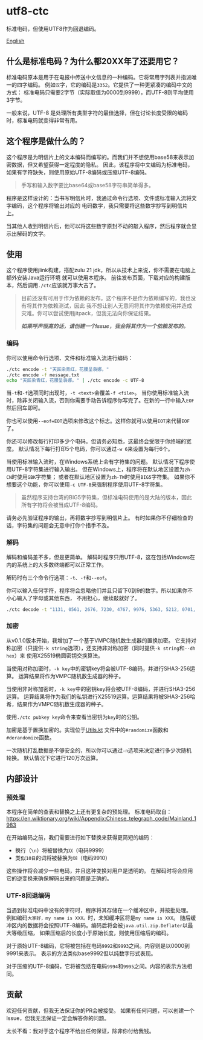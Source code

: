# utf8-ctc
标准电码，但使用UTF8作为回退编码。

[English](./README.md)

## 什么是标准电码？为什么都20XX年了还要用它？

标准电码原本是用于在电报中传送中文信息的一种编码。它将常用字列表并指派唯一的四字编码。
例如`汉`字，它的编码是`3352`。它提供了一种更紧凑的编码中文的方式：
标准电码只需要2字节（实际取值为0000到9999），而UTF-8则平均使用3字节。

一般来说，UTF-8 是处理所有类型字符的最佳选择，但在讨论长度受限的编码时，标准电码就变得非常有用。

## 这个程序是做什么的？

这个程序是为明信片上的文本编码而编写的。而我们并不想使用base58来表示加密数据，但又希望获得一定程度的隐私。
因此，该程序将中文编码为标准电码，如果有字符缺失，则使用原始UTF-8编码或压缩UTF-8编码。

> 手写和输入数字要比base64或base58字符串简单得多。

程序是这样设计的：当书写明信片时，我通过命令行选项、文件或标准输入流将文字编码，这个程序将输出对应的
电码数字，我只需要将这些数字抄写到明信片上。

当其他人收到明信片后，他可以将这些数字原封不动的敲入程序，然后程序就会显示出解码的文字。

## 使用

这个程序使用jlink构建，搭配zulu 21 jdk，所以从技术上来说，你不需要在电脑上额外安装Java运行环境
就可以使用本程序。
前往发布页面，下载对应的构建版本，然后调用`./ctc`应该就万事大吉了。

> 目前还没有可用于作为依赖的发布。这个程序不是作为依赖编写的，我也没有将其作为依赖测试，因此
> 我不想让别人无意间将其作为依赖使用并造成灾难。你可以尝试使用jitpack，但我无法向你保证结果。
> 
> ***如果呼声很高的话，请创建一个Issue，我会将其作为一个依赖发布的。***

### 编码

你可以使用命令行选项、文件和标准输入流进行编码：

```bash
./ctc encode -t "天匠染青红，花腰呈袅娜。"
./ctc encode -f message.txt
echo "天匠染青红，花腰呈袅娜。" | ./ctc encode -c UTF-8
```

当`-t`和`-f`选项同时出现时，`-t <text>`会覆盖`-f <file>`。
当你使用标准输入流时，除非关闭输入流，否则你需要手动告诉程序你写完了。在新的一行中输入`EOF`然后回车即可。

你也可以使用`--eof=EOT`选项来修改这个标志。这样你就可以使用`EOT`来代替`EOF`了。

你还可以修改每行打印多少个电码。但请务必知悉，这最终会受限于你终端的宽度。
默认情况下每行打印5个电码，你可以通过`-w 6`来设置为每行6个。

当使用标准输入流时，在Windows系统上会有字符集的问题。
默认情况下程序使用UTF-8字符集进行输入输出。
但在Windows上，程序将在默认地区设置为`zh-CN`时使用`GBK`字符集；
或者在默认地区设置为`zh-TW`时使用`BIG5`字符集。
如果你不想要这个功能，你可以使用`-c UTF-8`来强制程序使用UTF-8字符集。

> 虽然程序支持台湾的BIG5字符集，但标准电码使用的是大陆的版本，因此所有字符将会被当成UTF-8编码。

请务必先验证程序的输出，再将数字抄写到明信片上。
有时如果你不仔细检查的话，字符集的问题会无意中打你个措手不及。

### 解码

解码和编码差不多，但是更简单。
解码时程序只用UTF-8，这在包括Windows在内的系统上的大多数终端都可以正常工作。

解码时有三个命令行选项：`-t`、`-f`和`--eof`。

你可以输入任何字符，程序将会忽略他们并且只留下0到9的数字。所以如果你不小心输入了字母或其他东西，
不用担心，继续敲就好了。

```bash
./ctc decode -t "1131, 0561, 2676, 7230, 4767, 9976, 5363, 5212, 0701, 5934, 1226, 9975"
```

### 加密

从v0.1.0版本开始，我增加了一个基于VMPC随机数生成器的置换加密。
它支持对称加密（只提供`-k string`选项），还支持非对称加密（同时提供`-k string`和`--dh hex`）来
使用X25519椭圆密钥交换算法。

当使用对称加密时，`-k key`中的密钥key将会被UTF-8编码，并进行SHA3-256运算。
运算结果将作为VMPC随机数生成器的种子。

当使用非对称加密时，`-k key`中的密钥key将会被UTF-8编码，并进行SHA3-256运算。
运算结果将作为我们的私钥进行X25519运算。运算结果将被SHA3-256哈希，结果作为VMPC随机数生成器的种子。

使用`./ctc pubkey key`命令来查看当密钥为`key`时的公钥。

加密是基于置换加密的。实现位于[Utils.kt](./src/main/kotlin/info/skyblond/ctc/Utils.kt)
文件中的`#randomize`函数和`#derandomize`函数。 

一次随机打乱数据是不够安全的，所以你可以通过`-n`选项来决定进行多少次随机轮换。
默认情况下它进行120万次运算。

## 内部设计

### 预处理

本程序在简单的查表和替换之上还有更复杂的预处理。
标准电码取自：https://en.wiktionary.org/wiki/Appendix:Chinese_telegraph_code/Mainland_1983

在开始编码之前，我们需要进行如下替换来获得更简短的编码：
+ 换行（`\n`）将被替换为`〷`（电码9999）
+ 类似`10日`的词将被替换为`㏩`（电码9910）

这些操作将会减少一些电码，并且这种变换对用户是透明的。
在解码时将会应用它的逆变换来确保解码出来的问题是正确的。

### UTF-8回退编码

当遇到标准电码中没有的字符时，程序将其存储在一个缓冲区中，并按批处理。
例如编码`大家好，my name is XXX。`时，未知缓冲区将是`my name is XXX`。
随后缓冲区内的数据将会按照UTF-8编码。编码后将会被`java.util.zip.Deflater`以最大等级压缩，
如果压缩后的长度小于原始长度，则使用压缩后的编码。

对于原始UTF-8编码，它将被包括在电码`9992`和`9993`之间。内容则是以0000到9991来表示。
表示的方法类似base9992但以纯数字形式表现。

对于压缩的UTF-8编码，它将被包括在电码`9994`和`9995`之间。内容的表示方法相同。

## 贡献

欢迎任何贡献，但我无法保证你的PR会被接受。
如果有任何问题，可以创建一个Issue，但我无法保证一定会解答你的问题。

太长不看：我对于这个程序不给出任何保证，除非你付给我钱。

